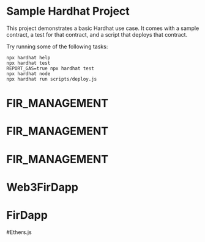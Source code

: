 # Sample Hardhat Project

This project demonstrates a basic Hardhat use case. It comes with a sample contract, a test for that contract, and a script that deploys that contract.

Try running some of the following tasks:

```shell
npx hardhat help
npx hardhat test
REPORT_GAS=true npx hardhat test
npx hardhat node
npx hardhat run scripts/deploy.js
```
# FIR_MANAGEMENT
# FIR_MANAGEMENT
# FIR_MANAGEMENT
# Web3FirDapp
# FirDapp
#Ethers.js
